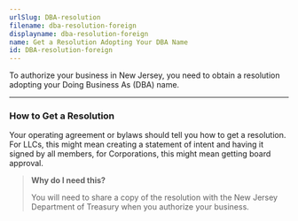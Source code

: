 ```yaml
---
urlSlug: DBA-resolution
filename: dba-resolution-foreign
displayname: dba-resolution-foreign
name: Get a Resolution Adopting Your DBA Name
id: DBA-resolution-foreign
---
```


To authorize your business in New Jersey, you need to obtain a resolution adopting your Doing Business As (DBA) name.

---

### How to Get a Resolution

Your operating agreement or bylaws should tell you how to get a resolution. For LLCs, this might mean creating a statement of intent and having it signed by all members, for Corporations, this might mean getting board approval.

> **Why do I need this?**
>
> You will need to share a copy of the resolution with the New Jersey Department of Treasury when you authorize your business.
